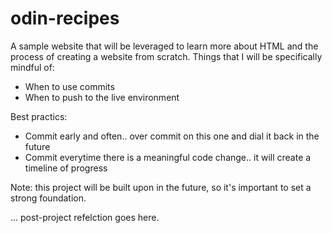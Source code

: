 # odin-recipes

A sample website that will be leveraged to learn more about HTML and the process of creating a website from scratch.
Things that I will be specifically mindful of:

- When to use commits
- When to push to the live environment

Best practics:

- Commit early and often.. over commit on this one and dial it back in the future
- Commit everytime there is a meaningful code change.. it will create a timeline of progress

Note: this project will be built upon in the future, so it's important to set a strong foundation.

... post-project refelction goes here.
